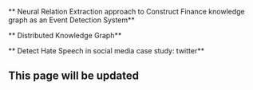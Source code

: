 ** Neural Relation Extraction approach to Construct Finance knowledge graph as an Event Detection System**

** Distributed Knowledge Graph**

** Detect Hate Speech in social media case study: twitter**  



## This page will be updated 
